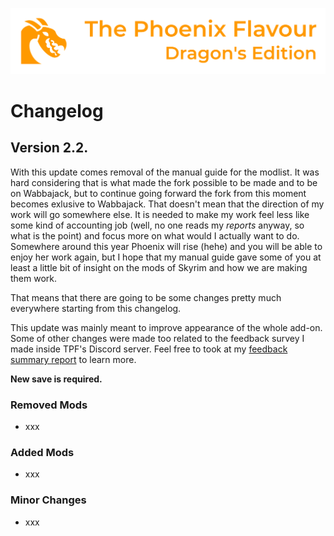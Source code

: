 ![image](images/Banner.webp)

# Changelog

## Version 2.2.

With this update comes removal of the manual guide for the modlist. It was hard considering that is what made the fork possible to be made and to be on Wabbajack, 
but to continue going forward the fork from this moment becomes exlusive to Wabbajack. That doesn't mean that the direction of my work will go somewhere else.
It is needed to make my work feel less like some kind of accounting job (well, no one reads my _reports_ anyway, so what is the point) and 
focus more on what would I actually want to do. Somewhere around this year Phoenix will rise (hehe) and you will be able to enjoy her work again, but
I hope that my manual guide gave some of you at least a little bit of insight on the mods of Skyrim and how we are making them work.

That means that there are going to be some changes pretty much everywhere starting from this changelog. 

This update was mainly meant to improve appearance of the whole add-on. Some of other changes were made too related to the feedback survey I made inside TPF's Discord server.
Feel free to took at my [feedback summary report]() to learn more.

**New save is required.**

### Removed Mods

* xxx

### Added Mods

* xxx

### Minor Changes

* xxx
